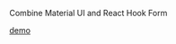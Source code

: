 Combine Material UI and React Hook Form


[demo](https://bitterteasweetorange.github.io/mui-easy-form/?path=/story/fieldgroup--default)
